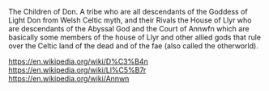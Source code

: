 The Children of Don. A tribe who are all descendants of the Goddess of Light Don from Welsh Celtic myth, and their Rivals the House of Llyr who are descendants of the Abyssal God and the Court of Annwfn which are basically some members of the house of Llyr and other allied gods that rule over the Celtic land of the dead and of the fae (also called the otherworld).

https://en.wikipedia.org/wiki/D%C3%B4n
https://en.wikipedia.org/wiki/Ll%C5%B7r
https://en.wikipedia.org/wiki/Annwn